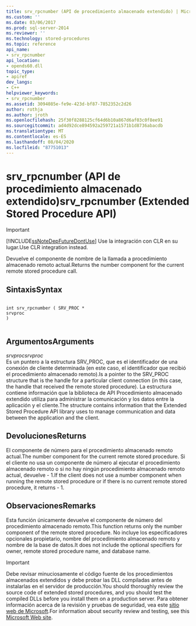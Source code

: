 ```yaml
---
title: srv_rpcnumber (API de procedimiento almacenado extendido) | Microsoft Docs
ms.custom: ''
ms.date: 03/06/2017
ms.prod: sql-server-2014
ms.reviewer: ''
ms.technology: stored-procedures
ms.topic: reference
api_name:
- srv_rpcnumber
api_location:
- opends60.dll
topic_type:
- apiref
dev_langs:
- C++
helpviewer_keywords:
- srv_rpcnumber
ms.assetid: 3094085e-fe9e-423d-bf87-7852352c2d26
author: rothja
ms.author: jroth
ms.openlocfilehash: 25f30f8288125cf64d6b10a867d6af03c0f8ee91
ms.sourcegitcommit: ad4d92dce894592a259721a1571b1d8736abacdb
ms.translationtype: MT
ms.contentlocale: es-ES
ms.lasthandoff: 08/04/2020
ms.locfileid: "87751013"
---
```

# <a name="srv_rpcnumber-extended-stored-procedure-api"></a><span data-ttu-id="196fa-102">srv_rpcnumber (API de procedimiento almacenado extendido)</span><span class="sxs-lookup"><span data-stu-id="196fa-102">srv_rpcnumber (Extended Stored Procedure API)</span></span>
    
> [!IMPORTANT]  
>  [!INCLUDE[ssNoteDepFutureDontUse](../../includes/ssnotedepfuturedontuse-md.md)] <span data-ttu-id="196fa-103">Use la integración con CLR en su lugar.</span><span class="sxs-lookup"><span data-stu-id="196fa-103">Use CLR integration instead.</span></span>  
  
 <span data-ttu-id="196fa-104">Devuelve el componente de nombre de la llamada a procedimiento almacenado remoto actual.</span><span class="sxs-lookup"><span data-stu-id="196fa-104">Returns the number component for the current remote stored procedure call.</span></span>  
  
## <a name="syntax"></a><span data-ttu-id="196fa-105">Sintaxis</span><span class="sxs-lookup"><span data-stu-id="196fa-105">Syntax</span></span>  
  
```  
  
int srv_rpcnumber ( SRV_PROC *  
srvproc   
)  
  
```  
  
## <a name="arguments"></a><span data-ttu-id="196fa-106">Argumentos</span><span class="sxs-lookup"><span data-stu-id="196fa-106">Arguments</span></span>  
 <span data-ttu-id="196fa-107">*srvproc*</span><span class="sxs-lookup"><span data-stu-id="196fa-107">*srvproc*</span></span>  
 <span data-ttu-id="196fa-108">Es un puntero a la estructura SRV_PROC, que es el identificador de una conexión de cliente determinada (en este caso, el identificador que recibió el procedimiento almacenado remoto).</span><span class="sxs-lookup"><span data-stu-id="196fa-108">Is a pointer to the SRV_PROC structure that is the handle for a particular client connection (in this case, the handle that received the remote stored procedure).</span></span> <span data-ttu-id="196fa-109">La estructura contiene información que la biblioteca de API Procedimiento almacenado extendido utiliza para administrar la comunicación y los datos entre la aplicación y el cliente.</span><span class="sxs-lookup"><span data-stu-id="196fa-109">The structure contains information that the Extended Stored Procedure API library uses to manage communication and data between the application and the client.</span></span>  
  
## <a name="returns"></a><span data-ttu-id="196fa-110">Devoluciones</span><span class="sxs-lookup"><span data-stu-id="196fa-110">Returns</span></span>  
 <span data-ttu-id="196fa-111">El componente de número para el procedimiento almacenado remoto actual.</span><span class="sxs-lookup"><span data-stu-id="196fa-111">The number component for the current remote stored procedure.</span></span> <span data-ttu-id="196fa-112">Si el cliente no usa un componente de número al ejecutar el procedimiento almacenado remoto o si no hay ningún procedimiento almacenado remoto actual, devuelve - 1.</span><span class="sxs-lookup"><span data-stu-id="196fa-112">If the client does not use a number component when running the remote stored procedure or if there is no current remote stored procedure, it returns - 1.</span></span>  
  
## <a name="remarks"></a><span data-ttu-id="196fa-113">Observaciones</span><span class="sxs-lookup"><span data-stu-id="196fa-113">Remarks</span></span>  
 <span data-ttu-id="196fa-114">Esta función únicamente devuelve el componente de número del procedimiento almacenado remoto.</span><span class="sxs-lookup"><span data-stu-id="196fa-114">This function returns only the number component of the remote stored procedure.</span></span> <span data-ttu-id="196fa-115">No incluye los especificadores opcionales propietario, nombre del procedimiento almacenado remoto y nombre de la base de datos.</span><span class="sxs-lookup"><span data-stu-id="196fa-115">It does not include the optional specifiers for owner, remote stored procedure name, and database name.</span></span>  
  
> [!IMPORTANT]  
>  <span data-ttu-id="196fa-116">Debe revisar minuciosamente el código fuente de los procedimientos almacenados extendidos y debe probar las DLL compiladas antes de instalarlas en el servidor de producción.</span><span class="sxs-lookup"><span data-stu-id="196fa-116">You should thoroughly review the source code of extended stored procedures, and you should test the compiled DLLs before you install them on a production server.</span></span> <span data-ttu-id="196fa-117">Para obtener información acerca de la revisión y pruebas de seguridad, vea este [sitio web de Microsoft](https://go.microsoft.com/fwlink/?LinkID=54761&amp;clcid=0x409https://msdn.microsoft.com/security/).</span><span class="sxs-lookup"><span data-stu-id="196fa-117">For information about security review and testing, see this [Microsoft Web site](https://go.microsoft.com/fwlink/?LinkID=54761&amp;clcid=0x409https://msdn.microsoft.com/security/).</span></span>  
  
  
